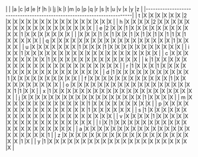 |   |  |a |c |d |e |f |h |i |j |k |l |m |o |p |q |r |s |t |u |v |x |y |z | 
|------------------------------------------------------------------------|
| t |X |X |X |X |X |X |2 |X |X |X |X |X |X |X |X |X |X |X |X |X |X |X |X |
| h |X |X |X |X |2 |X |X |X |X |X |X |X |X |X |X |X |X |X |X |X |X |X |X |
| e |2 |X |X |1 |X |X |X |X |X |X |X |X |X |X |X |1 |X |X |X |X |X |X |X |
|   |X |X |X |1 |X |1 |X |X |1 |X |1 |X |1 |X |1 |1 |X |1 |X |X |X |X |X |
| q |X |X |X |X |X |X |X |X |X |X |X |X |X |X |X |X |X |X |1 |X |X |X |X |
| u |X |X |X |X |X |X |X |1 |X |X |X |1 |X |X |X |X |X |X |X |X |X |X |X |
| i |X |X |1 |X |X |X |X |X |X |X |X |X |X |X |X |X |X |X |X |X |X |X |X |
| c |X |X |X |X |X |X |X |X |X |1 |X |X |X |X |X |X |X |X |X |X |X |X |X |
| k |1 |X |X |X |X |X |X |X |X |X |X |X |X |X |X |X |X |X |X |X |X |X |X |
| r |1 |X |X |X |1 |X |X |X |X |X |X |X |X |X |X |X |X |X |X |X |X |X |X |
| d |1 |X |X |X |X |X |X |X |X |X |X |X |1 |X |X |X |X |X |X |X |X |X |X |
| f |X |X |X |X |X |X |X |X |X |X |X |X |1 |X |X |X |X |X |X |X |X |X |X |
| o |X |X |X |X |X |X |X |X |X |X |X |X |X |X |X |X |X |X |X |1 |1 |X |X |
| x |1 |X |X |X |X |X |X |X |X |X |X |X |X |X |X |X |X |X |X |X |X |X |X |
| j |X |X |X |X |X |X |X |X |X |X |X |X |X |X |X |X |X |X |1 |X |X |X |X |
| m |X |X |X |X |X |X |X |X |X |X |X |X |X |1 |X |X |X |X |X |X |X |X |X |
| p |X |X |X |X |X |X |X |X |X |X |X |X |X |X |X |X |1 |X |X |X |X |X |X |
| s |1 |X |X |X |X |X |X |X |X |X |X |X |X |X |X |X |X |X |X |X |X |X |X |
| v |X |X |X |X |1 |X |X |X |X |X |X |X |X |X |X |X |X |X |X |X |X |X |X |
| l |X |1 |X |X |X |X |X |X |X |X |X |X |X |X |X |X |X |X |X |X |X |X |X |
| a |X |X |X |X |X |X |X |X |X |X |X |X |X |X |X |X |X |X |X |X |X |X |1 |
| z |X |X |X |X |X |X |X |X |X |X |X |X |X |X |X |X |X |X |X |X |X |1 |X |
| y |1 |X |X |X |X |X |X |X |X |X |X |X |X |X |X |X |X |X |X |X |X |X |X |
